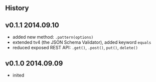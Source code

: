 ## History

v0.1.1 2014.09.10
-----------------

- added new method: `.pattern(options)`
- extended tv4 (the JSON Schema Validator), added keyword `equals`
- reduced exposed REST API: `.get()`, `.post()`, `put()`, `delete()` 

v0.1.0 2014.09.09
-----------------

- inited